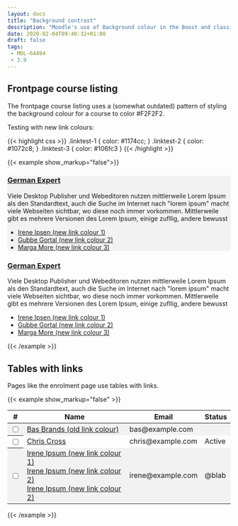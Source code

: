 ```yaml
---
layout: docs
title: "Background contrast"
description: "Moodle's use of Background colour in the Boost and classic themes and the impact it has on accessibility"
date: 2020-02-04T09:40:32+01:00
draft: false
tags:
 - MDL-64494
 - 3.9
---
```


## Frontpage course listing

The frontpage course listing uses a (somewhat outdated) pattern of styling the background colour for a course to color #F2F2F2.

Testing with new link colours:

{{< highlight css >}}
.linktest-1 {
    color: #1174cc;
}
.linktest-2 {
    color: #1072c8;
}
.linktest-3 {
    color: #106fc3
}
{{< /highlight >}}


{{< example show_markup="false">}}
<div class="courses" >
    <div class="coursebox clearfix even" style="background-color:#F2F2F2">
        <div class="info">
            <h3 class="coursename">
                <a class="" href="http://localhost:8888/moodle/course/view.php?id=18">German Expert</a>
            </h3>
            <div class="moreinfo"></div>
            <div class="enrolmenticons">
                <i class="icon fa fa-sign-in fa-fw " title="Self enrolment" aria-label="Self enrolment"></i>
            </div>
        </div>
        <div class="content">
            <div class="summary">
                <div class="no-overflow">Viele Desktop Publisher und Webeditoren nutzen mittlerweile Lorem Ipsum als den Standardtext, auch die Suche im Internet nach "lorem ipsum" macht viele Webseiten sichtbar, wo diese noch immer vorkommen. Mittlerweile gibt es mehrere Versionen des Lorem Ipsum, einige zufllig, andere bewusst
                </div>
            </div>
            <ul class="teachers" data-action="contrastcheck">
                <li><a class="linktest-1" href="http://localhost:8888/moodle/user/view.php?id=13&amp;course=1">Irene Ipsen (new link colour 1)</a></li>
                <li><a class="linktest-2" href="http://localhost:8888/moodle/user/view.php?id=13&amp;course=1">Gubbe Gortal (new link colour 2)</a></li>
                <li><a class="linktest-3" href="http://localhost:8888/moodle/user/view.php?id=13&amp;course=1">Marga More (new link colour 3)</a></li>
            </ul>
        </div>
    </div>
    <div class="coursebox clearfix odd">
        <div class="info">
            <h3 class="coursename">
                <a class="" href="http://localhost:8888/moodle/course/view.php?id=18">German Expert</a>
            </h3>
            <div class="moreinfo"></div>
            <div class="enrolmenticons">
                <i class="icon fa fa-sign-in fa-fw " title="Self enrolment" aria-label="Self enrolment"></i>
            </div>
        </div>
        <div class="content">
            <div class="summary">
                <div class="no-overflow">Viele Desktop Publisher und Webeditoren nutzen mittlerweile Lorem Ipsum als den Standardtext, auch die Suche im Internet nach "lorem ipsum" macht viele Webseiten sichtbar, wo diese noch immer vorkommen. Mittlerweile gibt es mehrere Versionen des Lorem Ipsum, einige zufllig, andere bewusst
                </div>
            </div>
            <ul class="teachers" data-action="contrastcheck">
                <li><a class="linktest-1" href="http://localhost:8888/moodle/user/view.php?id=13&amp;course=1">Irene Ipsen (new link colour 1)</a></li>
                <li><a class="linktest-2" href="http://localhost:8888/moodle/user/view.php?id=13&amp;course=1">Gubbe Gortal (new link colour 2)</a></li>
                <li><a class="linktest-3" href="http://localhost:8888/moodle/user/view.php?id=13&amp;course=1">Marga More (new link colour 3)</a></li>
            </ul>
        </div>
    </div>
</div>
{{< /example >}}

## Tables with links

Pages like the enrolment page use tables with links.

{{< example show_markup="false" >}}
<table class="flexible table table-striped table-hover generaltable generalbox" data-action="contrastcheck">
  <thead>
    <tr>
      <th scope="col">#</th>
      <th scope="col">Name</th>
      <th scope="col">Email</th>
      <th scope="col">Status</th>
    </tr>
  </thead>
  <tbody>
    <tr style="background-color:#F2F2F2">
      <th scope="row"><input type="checkbox" class="m-1" value="" data-action="toggle" data-toggle="master" data-togglegroup="participants-table" data-toggle-selectall="Select all" data-toggle-deselectall="Deselect all"></th>
      <td><a href="#">Bas Brands (old link colour)</a></td>
      <td>bas@example.com</td>
      <td>
      </td>
    </tr>
    <tr>
      <th scope="row"><input type="checkbox" class="m-1" value="" data-action="toggle" data-toggle="master" data-togglegroup="participants-table" data-toggle-selectall="Select all" data-toggle-deselectall="Deselect all"></th>
      <td><a href="#">Chris Cross</a></td>
      <td>chris@example.com</td>
      <td>
        Active
        </td>
    </tr>
    <tr style="background-color:#F2F2F2">
      <th scope="row"><input type="checkbox" class="m-1" value="" data-action="toggle" data-toggle="master" data-togglegroup="participants-table" data-toggle-selectall="Select all" data-toggle-deselectall="Deselect all"></th>
      <td>
<a class="linktest-1" href="#">Irene Ipsum (new link colour 1)</a><br>
<a class="linktest-3" href="#">Irene Ipsum (new link colour 2)</a><br>
<a class="linktest-3" href="#">Irene Ipsum (new link colour 2)</a><br>
        </td>
      <td>irene@example.com</td>
      <td>@blab</td>
    </tr>
  </tbody>
</table>
{{< /example >}}
